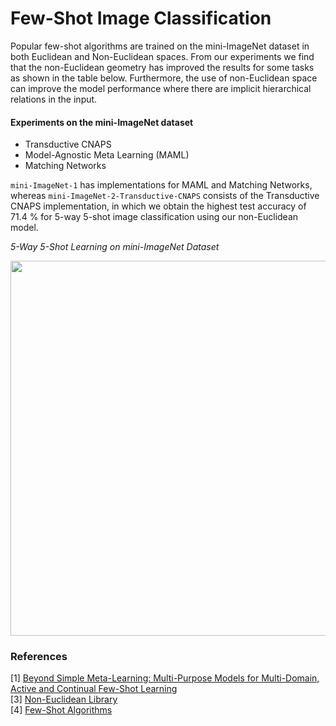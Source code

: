 # Few-Shot Image Classification
Popular few-shot algorithms are trained on the mini-ImageNet dataset in both Euclidean and Non-Euclidean spaces. From our experiments we find that the non-Euclidean geometry has improved the results for some tasks as shown in the table below. Furthermore, the use of non-Euclidean space can improve the model performance where there are implicit hierarchical relations in the input. 

#### Experiments on the mini-ImageNet dataset
 - Transductive CNAPS
 - Model-Agnostic Meta Learning (MAML)
 - Matching Networks

```mini-ImageNet-1``` has implementations for MAML and Matching Networks, whereas ```mini-ImageNet-2-Transductive-CNAPS``` consists of the Transductive CNAPS implementation, in which we obtain the highest test accuracy of 71.4 % for 5-way 5-shot image classification using our non-Euclidean model. 


*5-Way 5-Shot Learning on mini-ImageNet Dataset*

<img src="https://user-images.githubusercontent.com/51696913/169417494-c8d3365b-3764-466f-a39b-f56a2b5ffb8e.png" width="600">

### References
[1] [Beyond Simple Meta-Learning: Multi-Purpose Models for Multi-Domain, Active and Continual Few-Shot Learning](https://arxiv.org/abs/2201.05151) <br/>
[3] [Non-Euclidean Library](https://github.com/mctorch/mctorch)<br/>
[4] [Few-Shot Algorithms](https://github.com/oscarknagg/few-shot)<br/>

